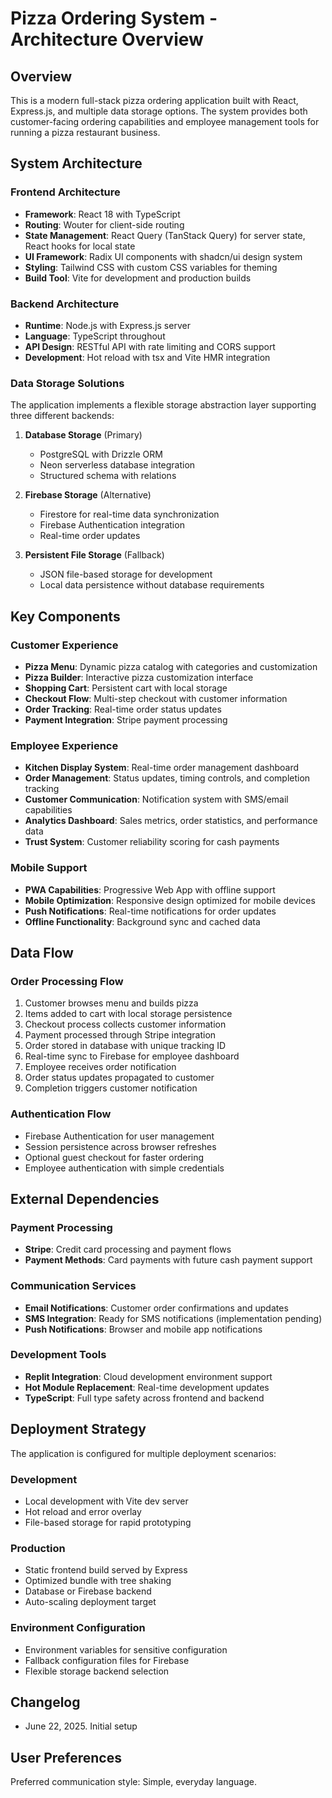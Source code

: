 # Pizza Ordering System - Architecture Overview

## Overview

This is a modern full-stack pizza ordering application built with React, Express.js, and multiple data storage options. The system provides both customer-facing ordering capabilities and employee management tools for running a pizza restaurant business.

## System Architecture

### Frontend Architecture
- **Framework**: React 18 with TypeScript
- **Routing**: Wouter for client-side routing
- **State Management**: React Query (TanStack Query) for server state, React hooks for local state
- **UI Framework**: Radix UI components with shadcn/ui design system
- **Styling**: Tailwind CSS with custom CSS variables for theming
- **Build Tool**: Vite for development and production builds

### Backend Architecture
- **Runtime**: Node.js with Express.js server
- **Language**: TypeScript throughout
- **API Design**: RESTful API with rate limiting and CORS support
- **Development**: Hot reload with tsx and Vite HMR integration

### Data Storage Solutions
The application implements a flexible storage abstraction layer supporting three different backends:

1. **Database Storage** (Primary)
   - PostgreSQL with Drizzle ORM
   - Neon serverless database integration
   - Structured schema with relations

2. **Firebase Storage** (Alternative)
   - Firestore for real-time data synchronization
   - Firebase Authentication integration
   - Real-time order updates

3. **Persistent File Storage** (Fallback)
   - JSON file-based storage for development
   - Local data persistence without database requirements

## Key Components

### Customer Experience
- **Pizza Menu**: Dynamic pizza catalog with categories and customization
- **Pizza Builder**: Interactive pizza customization interface
- **Shopping Cart**: Persistent cart with local storage
- **Checkout Flow**: Multi-step checkout with customer information
- **Order Tracking**: Real-time order status updates
- **Payment Integration**: Stripe payment processing

### Employee Experience
- **Kitchen Display System**: Real-time order management dashboard
- **Order Management**: Status updates, timing controls, and completion tracking
- **Customer Communication**: Notification system with SMS/email capabilities
- **Analytics Dashboard**: Sales metrics, order statistics, and performance data
- **Trust System**: Customer reliability scoring for cash payments

### Mobile Support
- **PWA Capabilities**: Progressive Web App with offline support
- **Mobile Optimization**: Responsive design optimized for mobile devices
- **Push Notifications**: Real-time notifications for order updates
- **Offline Functionality**: Background sync and cached data

## Data Flow

### Order Processing Flow
1. Customer browses menu and builds pizza
2. Items added to cart with local storage persistence
3. Checkout process collects customer information
4. Payment processed through Stripe integration
5. Order stored in database with unique tracking ID
6. Real-time sync to Firebase for employee dashboard
7. Employee receives order notification
8. Order status updates propagated to customer
9. Completion triggers customer notification

### Authentication Flow
- Firebase Authentication for user management
- Session persistence across browser refreshes
- Optional guest checkout for faster ordering
- Employee authentication with simple credentials

## External Dependencies

### Payment Processing
- **Stripe**: Credit card processing and payment flows
- **Payment Methods**: Card payments with future cash payment support

### Communication Services
- **Email Notifications**: Customer order confirmations and updates
- **SMS Integration**: Ready for SMS notifications (implementation pending)
- **Push Notifications**: Browser and mobile app notifications

### Development Tools
- **Replit Integration**: Cloud development environment support
- **Hot Module Replacement**: Real-time development updates
- **TypeScript**: Full type safety across frontend and backend

## Deployment Strategy

The application is configured for multiple deployment scenarios:

### Development
- Local development with Vite dev server
- Hot reload and error overlay
- File-based storage for rapid prototyping

### Production
- Static frontend build served by Express
- Optimized bundle with tree shaking
- Database or Firebase backend
- Auto-scaling deployment target

### Environment Configuration
- Environment variables for sensitive configuration
- Fallback configuration files for Firebase
- Flexible storage backend selection

## Changelog
- June 22, 2025. Initial setup

## User Preferences

Preferred communication style: Simple, everyday language.
